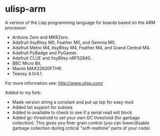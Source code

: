 # ulisp-arm
A version of the Lisp programming language for boards based on the ARM processor:

* Arduino Zero and MKRZero.
* Adafruit ItsyBitsy M0, Feather M0, and Gemma M0.
* Adafruit Metro M4, ItsyBitsy M4, Feather M4, and Grand Central M4.
* Adafruit PyBadge and PyGamer.
* Adafruit CLUE and ItsyBitsy nRF52840.
* BBC Micro Bit.
* Maxim MAX32620FTHR.
* Teensy 4.0/4.1.

For more information see: http://www.ulisp.com/


Added to my fork:
* Made version string a constant and put up top for easy mod
* Added list support for subseq
* Added is-available to check to see if a serial read will block
* Added gc-threshold to set your own GC threshold (for garbage collection). This gives you finer grain control (you can lower/disable garbage collection
during critical "soft-realtime" parts of your code)
